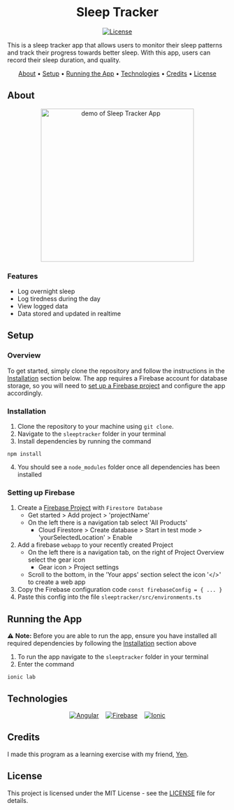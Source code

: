 <div align="center">

# Sleep Tracker

[![License][license.io]][license-url]

<p align="left">
This is a sleep tracker app that allows users to monitor their sleep patterns and track their progress towards better sleep. With this app, users can record their sleep duration, and quality.
</p>

[About](#about) •
[Setup](#setup) •
[Running the App](#running-the-app) •
[Technologies](#technologies) •
[Credits](#credits) •
[License](#license)

</div>

## About

<div align="center">

<img height=350 alt="demo of Sleep Tracker App" src="https://raw.githubusercontent.com/rparin/Sleep-Tracker/main/preview/Demo.gif">

</div>

### Features

- Log overnight sleep
- Log tiredness during the day
- View logged data
- Data stored and updated in realtime

## Setup

### Overview

To get started, simply clone the repository and follow the instructions in the [Installation](#installation) section below. The app requires a Firebase account for database storage, so you will need to [set up a Firebase project](#setting-up-firebase) and configure the app accordingly.

### Installation

1. Clone the repository to your machine using `git clone`.
2. Navigate to the `sleeptracker` folder in your terminal
3. Install dependencies by running the command

```
npm install
```

4. You should see a `node_modules` folder once all dependencies has been installed

### Setting up Firebase

1. Create a [Firebase Project][firebase-setup-url] with `Firestore Database`
   - Get started > Add project > 'projectName'
   - On the left there is a navigation tab select 'All Products'
     - Cloud Firestore > Create database > Start in test mode > 'yourSelectedLocation' > Enable
2. Add a firebase `webapp` to your recently created Project
   - On the left there is a navigation tab, on the right of Project Overview select the gear icon
     - Gear icon > Project settings
   - Scroll to the bottom, in the 'Your apps' section select the icon '</>' to create a web app
3. Copy the Firebase configuration code `const firebaseConfig = { ... }`
4. Paste this config into the file `sleeptracker/src/environments.ts`

## Running the App

⚠️ **Note:** Before you are able to run the app, ensure you have installed all required dependencies by following the [Installation](#installation) section above

1. To run the app navigate to the `sleeptracker` folder in your terminal
2. Enter the command

```
ionic lab
```

## Technologies

<div align="center">

[![Angular][angular.io]][angular-url]
&nbsp;&nbsp;
[![Firebase][firebase.io]][firebase-url]
&nbsp;&nbsp;
[![Ionic][ionic.io]][ionic-url]

</div>

## Credits

I made this program as a learning exercise with my friend, [Yen][yen-url].

## License

This project is licensed under the MIT License - see the [LICENSE][git-license-url] file for details.

<!-- MARKDOWN LINKS & IMAGES -->

[license.io]: https://img.shields.io/badge/license-MIT-blue.svg
[license-url]: https://opensource.org/licenses/MIT
[git-license-url]: https://github.com/rparin/Sleep-Tracker/blob/main/LICENSE
[angular.io]: https://img.shields.io/badge/Angular-DD0031?style=for-the-badge&logo=angular&logoColor=white
[angular-url]: https://angular.io/
[yen-url]: https://github.com/yen-lei
[firebase.io]: https://img.shields.io/badge/Firebase-039BE6?style=for-the-badge&logo=firebase
[firebase-url]: https://firebase.google.com/
[ionic.io]: https://img.shields.io/badge/Ionic-FFFFFF?style=for-the-badge&logo=ionic
[ionic-url]: https://ionicframework.com/
[firebase-setup-url]: https://firebase.google.com/
